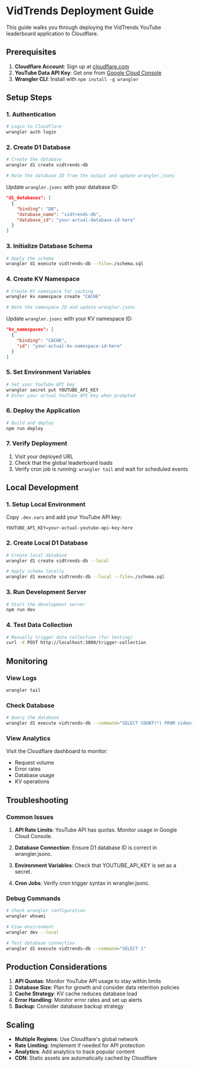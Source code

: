 # VidTrends Deployment Guide

This guide walks you through deploying the VidTrends YouTube leaderboard application to Cloudflare.

## Prerequisites

1. **Cloudflare Account**: Sign up at [cloudflare.com](https://cloudflare.com)
2. **YouTube Data API Key**: Get one from [Google Cloud Console](https://console.developers.google.com/)
3. **Wrangler CLI**: Install with `npm install -g wrangler`

## Setup Steps

### 1. Authentication

```bash
# Login to Cloudflare
wrangler auth login
```

### 2. Create D1 Database

```bash
# Create the database
wrangler d1 create vidtrends-db

# Note the database ID from the output and update wrangler.jsonc
```

Update `wrangler.jsonc` with your database ID:
```json
"d1_databases": [
  {
    "binding": "DB",
    "database_name": "vidtrends-db",
    "database_id": "your-actual-database-id-here"
  }
]
```

### 3. Initialize Database Schema

```bash
# Apply the schema
wrangler d1 execute vidtrends-db --file=./schema.sql
```

### 4. Create KV Namespace

```bash
# Create KV namespace for caching
wrangler kv namespace create "CACHE"

# Note the namespace ID and update wrangler.jsonc
```

Update `wrangler.jsonc` with your KV namespace ID:
```json
"kv_namespaces": [
  {
    "binding": "CACHE",
    "id": "your-actual-kv-namespace-id-here"
  }
]
```

### 5. Set Environment Variables

```bash
# Set your YouTube API key
wrangler secret put YOUTUBE_API_KEY
# Enter your actual YouTube API key when prompted
```

### 6. Deploy the Application

```bash
# Build and deploy
npm run deploy
```

### 7. Verify Deployment

1. Visit your deployed URL
2. Check that the global leaderboard loads
3. Verify cron job is running: `wrangler tail` and wait for scheduled events

## Local Development

### 1. Setup Local Environment

Copy `.dev.vars` and add your YouTube API key:
```
YOUTUBE_API_KEY=your-actual-youtube-api-key-here
```

### 2. Create Local D1 Database

```bash
# Create local database
wrangler d1 create vidtrends-db --local

# Apply schema locally
wrangler d1 execute vidtrends-db --local --file=./schema.sql
```

### 3. Run Development Server

```bash
# Start the development server
npm run dev
```

### 4. Test Data Collection

```bash
# Manually trigger data collection (for testing)
curl -X POST http://localhost:3000/trigger-collection
```

## Monitoring

### View Logs
```bash
wrangler tail
```

### Check Database
```bash
# Query the database
wrangler d1 execute vidtrends-db --command="SELECT COUNT(*) FROM videos"
```

### View Analytics
Visit the Cloudflare dashboard to monitor:
- Request volume
- Error rates
- Database usage
- KV operations

## Troubleshooting

### Common Issues

1. **API Rate Limits**: YouTube API has quotas. Monitor usage in Google Cloud Console.

2. **Database Connection**: Ensure D1 database ID is correct in wrangler.jsonc.

3. **Environment Variables**: Check that YOUTUBE_API_KEY is set as a secret.

4. **Cron Jobs**: Verify cron trigger syntax in wrangler.jsonc.

### Debug Commands

```bash
# Check wrangler configuration
wrangler whoami

# View environment
wrangler dev --local

# Test database connection
wrangler d1 execute vidtrends-db --command="SELECT 1"
```

## Production Considerations

1. **API Quotas**: Monitor YouTube API usage to stay within limits
2. **Database Size**: Plan for growth and consider data retention policies
3. **Cache Strategy**: KV cache reduces database load
4. **Error Handling**: Monitor error rates and set up alerts
5. **Backup**: Consider database backup strategy

## Scaling

- **Multiple Regions**: Use Cloudflare's global network
- **Rate Limiting**: Implement if needed for API protection
- **Analytics**: Add analytics to track popular content
- **CDN**: Static assets are automatically cached by Cloudflare